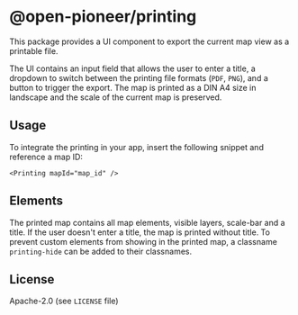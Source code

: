 # @open-pioneer/printing

This package provides a UI component to export the current map view as a printable file.

The UI contains an input field that allows the user to enter a title, a dropdown to switch between the printing file formats (`PDF`, `PNG`), and a button to trigger the export.
The map is printed as a DIN A4 size in landscape and the scale of the current map is preserved.

## Usage

To integrate the printing in your app, insert the following snippet and reference a map ID:

```tsx
<Printing mapId="map_id" />
```

## Elements

The printed map contains all map elements, visible layers, scale-bar and a title. If the user doesn't enter a title, the map is printed without title.
To prevent custom elements from showing in the printed map, a classname `printing-hide` can be added to their classnames.

## License

Apache-2.0 (see `LICENSE` file)
